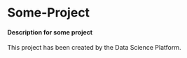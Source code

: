 # Some-Project
#### Description for some project

This project has been created by the Data Science Platform.
